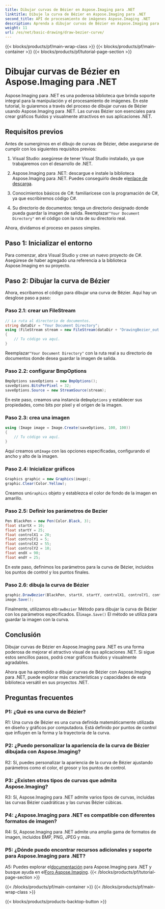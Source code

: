 ```yaml
---
title: Dibujar curvas de Bézier en Aspose.Imaging para .NET
linktitle: Dibuje la curva de Bézier en Aspose.Imaging para .NET
second_title: API de procesamiento de imágenes Aspose.Imaging .NET
description: Aprenda a dibujar curvas de Bézier en Aspose.Imaging para .NET. Mejore sus gráficos .NET con esta guía paso a paso.
weight: 11
url: /es/net/basic-drawing/draw-bezier-curve/
---
```


{{< blocks/products/pf/main-wrap-class >}}
{{< blocks/products/pf/main-container >}}
{{< blocks/products/pf/tutorial-page-section >}}

# Dibujar curvas de Bézier en Aspose.Imaging para .NET

Aspose.Imaging para .NET es una poderosa biblioteca que brinda soporte integral para la manipulación y el procesamiento de imágenes. En este tutorial, lo guiaremos a través del proceso de dibujar curvas de Bézier usando Aspose.Imaging para .NET. Las curvas Bézier son esenciales para crear gráficos fluidos y visualmente atractivos en sus aplicaciones .NET.

## Requisitos previos

Antes de sumergirnos en el dibujo de curvas de Bézier, debe asegurarse de cumplir con los siguientes requisitos previos:

1. Visual Studio: asegúrese de tener Visual Studio instalado, ya que trabajaremos con el desarrollo de .NET.

2.  Aspose.Imaging para .NET: descargue e instale la biblioteca Aspose.Imaging para .NET. Puedes conseguirlo desde el[enlace de descarga](https://releases.aspose.com/imaging/net/).

3. Conocimientos básicos de C#: familiarícese con la programación de C#, ya que escribiremos código C#.

4.  Su directorio de documentos: tenga un directorio designado donde pueda guardar la imagen de salida. Reemplazar`"Your Document Directory"` en el código con la ruta de su directorio real.

Ahora, dividamos el proceso en pasos simples.

## Paso 1: Inicializar el entorno

Para comenzar, abra Visual Studio y cree un nuevo proyecto de C#. Asegúrese de haber agregado una referencia a la biblioteca Aspose.Imaging en su proyecto.

## Paso 2: Dibujar la curva de Bézier

Ahora, escribamos el código para dibujar una curva de Bézier. Aquí hay un desglose paso a paso:

### Paso 2.1: crear un FileStream

```csharp
// La ruta al directorio de documentos.
string dataDir = "Your Document Directory";
using (FileStream stream = new FileStream(dataDir + "DrawingBezier_out.bmp", FileMode.Create))
{
    // Tu código va aquí.
}
```

 Reemplazar`"Your Document Directory"` con la ruta real a su directorio de documentos donde desea guardar la imagen de salida.

### Paso 2.2: configurar BmpOptions

```csharp
BmpOptions saveOptions = new BmpOptions();
saveOptions.BitsPerPixel = 32;
saveOptions.Source = new StreamSource(stream);
```

 En este paso, creamos una instancia de`BmpOptions` y establecer sus propiedades, como bits por píxel y el origen de la imagen.

### Paso 2.3: crea una imagen

```csharp
using (Image image = Image.Create(saveOptions, 100, 100))
{
    // Tu código va aquí.
}
```

 Aquí creamos un`Image` con las opciones especificadas, configurando el ancho y alto de la imagen.

### Paso 2.4: Inicializar gráficos

```csharp
Graphics graphic = new Graphics(image);
graphic.Clear(Color.Yellow);
```

 Creamos un`Graphics` objeto y establezca el color de fondo de la imagen en amarillo.

### Paso 2.5: Definir los parámetros de Bezier

```csharp
Pen BlackPen = new Pen(Color.Black, 3);
float startX = 10;
float startY = 25;
float controlX1 = 20;
float controlY1 = 5;
float controlX2 = 55;
float controlY2 = 10;
float endX = 90;
float endY = 25;
```

En este paso, definimos los parámetros para la curva de Bézier, incluidos los puntos de control y los puntos finales.

### Paso 2.6: dibuja la curva de Bézier

```csharp
graphic.DrawBezier(BlackPen, startX, startY, controlX1, controlY1, controlX2, controlY2, endX, endY);
image.Save();
```

 Finalmente, utilizamos el`DrawBezier` Método para dibujar la curva de Bézier con los parámetros especificados. El`image.Save()` El método se utiliza para guardar la imagen con la curva.

## Conclusión

Dibujar curvas de Bézier en Aspose.Imaging para .NET es una forma poderosa de mejorar el atractivo visual de sus aplicaciones .NET. Si sigue estos sencillos pasos, podrá crear gráficos fluidos y visualmente agradables.

Ahora que ha aprendido a dibujar curvas de Bézier con Aspose.Imaging para .NET, puede explorar más características y capacidades de esta biblioteca versátil en sus proyectos .NET.

## Preguntas frecuentes

### P1: ¿Qué es una curva de Bézier?

R1: Una curva de Bézier es una curva definida matemáticamente utilizada en diseño y gráficos por computadora. Está definido por puntos de control que influyen en la forma y la trayectoria de la curva.

### P2: ¿Puedo personalizar la apariencia de la curva de Bézier dibujada con Aspose.Imaging?

R2: Sí, puedes personalizar la apariencia de la curva de Bézier ajustando parámetros como el color, el grosor y los puntos de control.

### P3: ¿Existen otros tipos de curvas que admita Aspose.Imaging?

R3: Sí, Aspose.Imaging para .NET admite varios tipos de curvas, incluidas las curvas Bézier cuadráticas y las curvas Bézier cúbicas.

### P4: ¿Aspose.Imaging para .NET es compatible con diferentes formatos de imagen?

R4: Sí, Aspose.Imaging para .NET admite una amplia gama de formatos de imagen, incluidos BMP, PNG, JPEG y más.

### P5: ¿Dónde puedo encontrar recursos adicionales y soporte para Aspose.Imaging para .NET?

 A5: Puedes explorar el[documentación](https://reference.aspose.com/imaging/net/) para Aspose.Imaging para .NET y busque ayuda en el[Foro Aspose.Imaging](https://forum.aspose.com/).
{{< /blocks/products/pf/tutorial-page-section >}}

{{< /blocks/products/pf/main-container >}}
{{< /blocks/products/pf/main-wrap-class >}}

{{< blocks/products/products-backtop-button >}}
